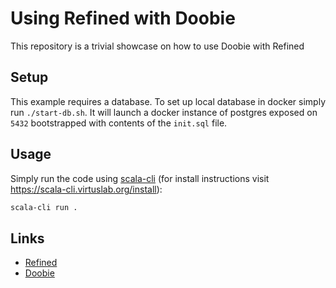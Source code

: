 # Using Refined with Doobie

This repository is a trivial showcase on how to use Doobie with Refined

## Setup 

This example requires a database. To set up local database in docker simply run `./start-db.sh`. It will launch a docker instance of postgres exposed on `5432` bootstrapped with contents of the `init.sql` file.

## Usage

Simply run the code using [scala-cli](http://scala-cli.virtuslab.org/) (for install instructions visit https://scala-cli.virtuslab.org/install):

```bash
scala-cli run .
```

## Links

- [Refined](https://github.com/fthomas/refined)
- [Doobie](https://tpolecat.github.io/doobie/)